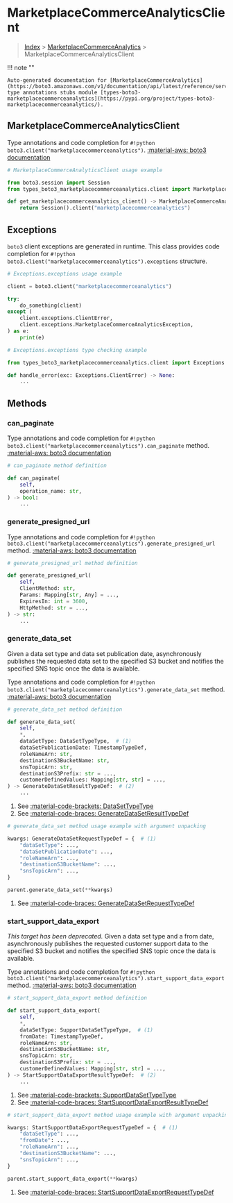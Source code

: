 # MarketplaceCommerceAnalyticsClient

> [Index](../README.md) > [MarketplaceCommerceAnalytics](./README.md) > MarketplaceCommerceAnalyticsClient

!!! note ""

    Auto-generated documentation for [MarketplaceCommerceAnalytics](https://boto3.amazonaws.com/v1/documentation/api/latest/reference/services/marketplacecommerceanalytics.html#marketplacecommerceanalytics)
    type annotations stubs module [types-boto3-marketplacecommerceanalytics](https://pypi.org/project/types-boto3-marketplacecommerceanalytics/).

## MarketplaceCommerceAnalyticsClient

Type annotations and code completion for `#!python boto3.client("marketplacecommerceanalytics")`.
[:material-aws: boto3 documentation](https://boto3.amazonaws.com/v1/documentation/api/latest/reference/services/marketplacecommerceanalytics.html#MarketplaceCommerceAnalytics.Client)

```python
# MarketplaceCommerceAnalyticsClient usage example

from boto3.session import Session
from types_boto3_marketplacecommerceanalytics.client import MarketplaceCommerceAnalyticsClient

def get_marketplacecommerceanalytics_client() -> MarketplaceCommerceAnalyticsClient:
    return Session().client("marketplacecommerceanalytics")
```

## Exceptions


`boto3` client exceptions are generated in runtime.
This class provides code completion for `#!python boto3.client("marketplacecommerceanalytics").exceptions` structure.

```python
# Exceptions.exceptions usage example

client = boto3.client("marketplacecommerceanalytics")

try:
    do_something(client)
except (
    client.exceptions.ClientError,
    client.exceptions.MarketplaceCommerceAnalyticsException,
) as e:
    print(e)
```

```python
# Exceptions.exceptions type checking example

from types_boto3_marketplacecommerceanalytics.client import Exceptions

def handle_error(exc: Exceptions.ClientError) -> None:
    ...
```


## Methods


### can\_paginate



Type annotations and code completion for `#!python boto3.client("marketplacecommerceanalytics").can_paginate` method.
[:material-aws: boto3 documentation](https://boto3.amazonaws.com/v1/documentation/api/latest/reference/services/marketplacecommerceanalytics/client/can_paginate.html)

```python
# can_paginate method definition

def can_paginate(
    self,
    operation_name: str,
) -> bool:
    ...
```


### generate\_presigned\_url



Type annotations and code completion for `#!python boto3.client("marketplacecommerceanalytics").generate_presigned_url` method.
[:material-aws: boto3 documentation](https://boto3.amazonaws.com/v1/documentation/api/latest/reference/services/marketplacecommerceanalytics/client/generate_presigned_url.html)

```python
# generate_presigned_url method definition

def generate_presigned_url(
    self,
    ClientMethod: str,
    Params: Mapping[str, Any] = ...,
    ExpiresIn: int = 3600,
    HttpMethod: str = ...,
) -> str:
    ...
```


### generate\_data\_set

Given a data set type and data set publication date, asynchronously publishes
the requested data set to the specified S3 bucket and notifies the specified
SNS topic once the data is available.

Type annotations and code completion for `#!python boto3.client("marketplacecommerceanalytics").generate_data_set` method.
[:material-aws: boto3 documentation](https://boto3.amazonaws.com/v1/documentation/api/latest/reference/services/marketplacecommerceanalytics/client/generate_data_set.html)

```python
# generate_data_set method definition

def generate_data_set(
    self,
    *,
    dataSetType: DataSetTypeType,  # (1)
    dataSetPublicationDate: TimestampTypeDef,
    roleNameArn: str,
    destinationS3BucketName: str,
    snsTopicArn: str,
    destinationS3Prefix: str = ...,
    customerDefinedValues: Mapping[str, str] = ...,
) -> GenerateDataSetResultTypeDef:  # (2)
    ...
```

1. See [:material-code-brackets: DataSetTypeType](./literals.md#datasettypetype)
2. See [:material-code-braces: GenerateDataSetResultTypeDef](./type_defs.md#generatedatasetresulttypedef)


```python
# generate_data_set method usage example with argument unpacking

kwargs: GenerateDataSetRequestTypeDef = {  # (1)
    "dataSetType": ...,
    "dataSetPublicationDate": ...,
    "roleNameArn": ...,
    "destinationS3BucketName": ...,
    "snsTopicArn": ...,
}

parent.generate_data_set(**kwargs)
```

1. See [:material-code-braces: GenerateDataSetRequestTypeDef](./type_defs.md#generatedatasetrequesttypedef)

### start\_support\_data\_export

<i>This target has been deprecated.</i> Given a data set type and a from date,
asynchronously publishes the requested customer support data to the specified
S3 bucket and notifies the specified SNS topic once the data is available.

Type annotations and code completion for `#!python boto3.client("marketplacecommerceanalytics").start_support_data_export` method.
[:material-aws: boto3 documentation](https://boto3.amazonaws.com/v1/documentation/api/latest/reference/services/marketplacecommerceanalytics/client/start_support_data_export.html)

```python
# start_support_data_export method definition

def start_support_data_export(
    self,
    *,
    dataSetType: SupportDataSetTypeType,  # (1)
    fromDate: TimestampTypeDef,
    roleNameArn: str,
    destinationS3BucketName: str,
    snsTopicArn: str,
    destinationS3Prefix: str = ...,
    customerDefinedValues: Mapping[str, str] = ...,
) -> StartSupportDataExportResultTypeDef:  # (2)
    ...
```

1. See [:material-code-brackets: SupportDataSetTypeType](./literals.md#supportdatasettypetype)
2. See [:material-code-braces: StartSupportDataExportResultTypeDef](./type_defs.md#startsupportdataexportresulttypedef)


```python
# start_support_data_export method usage example with argument unpacking

kwargs: StartSupportDataExportRequestTypeDef = {  # (1)
    "dataSetType": ...,
    "fromDate": ...,
    "roleNameArn": ...,
    "destinationS3BucketName": ...,
    "snsTopicArn": ...,
}

parent.start_support_data_export(**kwargs)
```

1. See [:material-code-braces: StartSupportDataExportRequestTypeDef](./type_defs.md#startsupportdataexportrequesttypedef)




